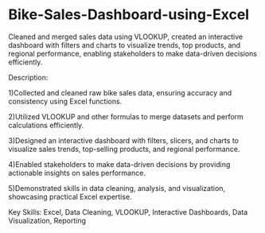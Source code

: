 # Bike-Sales-Dashboard-using-Excel
Cleaned and merged sales data using VLOOKUP, created an interactive dashboard with filters and charts to visualize trends, top products, and regional performance, enabling stakeholders to make data-driven decisions efficiently. 

Description:

1)Collected and cleaned raw bike sales data, ensuring accuracy and consistency using Excel functions.

2)Utilized VLOOKUP and other formulas to merge datasets and perform calculations efficiently.

3)Designed an interactive dashboard with filters, slicers, and charts to visualize sales trends, top-selling products, and regional performance.

4)Enabled stakeholders to make data-driven decisions by providing actionable insights on sales performance.

5)Demonstrated skills in data cleaning, analysis, and visualization, showcasing practical Excel expertise.

Key Skills: Excel, Data Cleaning, VLOOKUP, Interactive Dashboards, Data Visualization, Reporting
